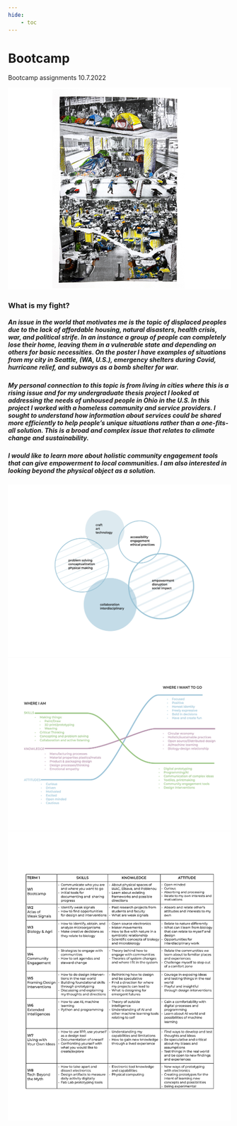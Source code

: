 ```yaml
---
hide:
    - toc
---
```




# Bootcamp

Bootcamp assignments 10.7.2022

![1_MyFight](../images/1Term/1_Bootcamp/1_MyFight.png)

###   What is my fight?
#####    An issue in the world that motivates me is the topic of displaced peoples due to the lack of affordable housing, natural disasters, health crisis, war, and political strife. In an instance a group of people can completely lose their home, leaving them in a vulnerable state and depending on others for basic necessities. On the poster I have examples of situations from my city in Seattle, (WA, U.S.), emergency shelters during Covid, hurricane relief, and subways as a bomb shelter for war.
#####    My personal connection to this topic is from living in cities where this is a rising issue and for my undergraduate thesis project I looked at addressing the needs of unhoused people in Ohio in the U.S. In this project I worked with a homeless community and service providers. I sought to understand how information about services could be shared more efficiently to help people’s unique situations rather than a one-fits-all solution. This is a broad and complex issue that relates to climate change and sustainability.    
#####    I would like to learn more about holistic community engagement tools that can give empowerment to local communities. I am also interested in looking beyond the physical object as a solution.  

![2_Vision](../images/1Term/1_Bootcamp/2_Vision.jpg)
![3_ProfIdentity](../images/1Term/1_Bootcamp/3_ProfIdentity.jpg)
![4_PersonalDev](../images/1Term/1_Bootcamp/4_PersonalDev.jpg)